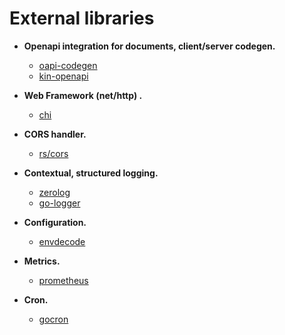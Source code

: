 # External libraries

- **Openapi integration for documents, client/server codegen.** 
  - [oapi-codegen](https://github.com/deepmap/oapi-codegen) 
  - [kin-openapi](https://github.com/getkin/kin-openapi)  
  
- **Web Framework (net/http) .**
  - [chi](https://github.com/go-chi/chi)  
  
- **CORS handler.** 
  - [rs/cors](https://github.com/rs/cors)

- **Contextual, structured logging.** 
  - [zerolog](https://github.com/rs/zerolog)
  - [go-logger](https://github.com/magna5/go-logger) 
  
- **Configuration.** 
  - [envdecode](https://github.com/joeshaw/envdecode)  

- **Metrics.**
  - [prometheus](https://github.com/prometheus/client_golang)  
  
- **Cron.**
  - [gocron](https://github.com/go-co-op/gocron)